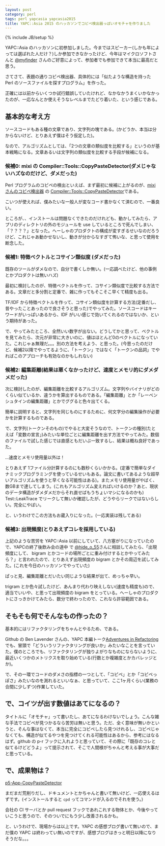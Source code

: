 ```yaml
---
layout: post
category: perl
tags: perl yapcasia yapcasia2015
title: YAPC::Asia 2015 のハッカソンでコピペ検出器っぽいオモチャを作りました
---
```

{% include JB/setup %}

YAPC::Asia のハッカソンに初参加しました。今まではスピーカー(しかも年によっては選ばれた人だけ？)しか参加できなかったけど、今年はマイクロソフトさんと [@myfinder](https://twitter.com/myfinder) さんのご好意によって、参加者でも参加できて本当に最高だと思う。

さてさて、表題の通りコピペ検出器、具体的には「似たような構造を持った Perl のソースファイルを探すプログラム」を作った。

正確には以前からいくつか試行錯誤していたけれど、なかなかうまくいかなかったのが、一応なんとか使えそうなレベルまでたどり着いた、という感じである。

## 基本的な考え方
ソースコードもある種の文章であり、文字列の塊である。(かどうか、本当は分からないけど、とりあえず僕はそう仮定した)。

なので、アルゴリズムとしては、「2つの文章の類似度を比較する」というのが基本戦略になる。文章あるいは文字列の類似度を比較する手段が候補になる。

### 候補0: mixi の Compiler::Tools::CopyPasteDetector(ダメじゃないハズなのだけど、ダメだった)
Perl プログラムのコピペの検出といえば、まず最初に候補に上がるのが、[mixi さんのコピペ検出器](http://alpha.mixi.co.jp/entry/2013/11646/) の [Compiler::Tools::CopyPasteDetector](https://github.com/goccy/p5-Compiler-Tools-CopyPasteDetector)である。

こいつが使えれば、僕みたいな一般人が変なコード書かなくて済むので、一番良い。

ところが、、インストールは問題なくできたのだけれども、動かしてみたら、アプリのディレクトリの外のモジュールを use しているところで死んでしまい、「？？？？」となった。へーしゃのプロダクトの構成が変すぎるせいなのだろうけど、これじゃあ動かせないし、動きが分からなすぎて怖いな、と思って使用を断念した。

### 候補1: 特徴ベクトルとコサイン類似度 (ダメだった)
既存のツールがダメなので、自分で書くしか無い。(一応調べたけど、他の事例とかプロダクトは無いハズ)

最初に検討したのが、特徴ベクトルを作って、コサイン類似度で比較する方法である。文章だと多分割と定番で、雑に作ってもそこそこ早くて精度も出る。

TF/IDF から特徴ベクトルを作って、コサイン類似度を計算する方法(定番だし、昔やったことあったので良さそうと思った)でやってみた。ソースコードはキーワードがいっぱいあるから、IDF がいい感じで効いてくれるのではないか、という期待があった。

で、やってみたところ、全然いい数字が出ない。どうしてかと思って、ベクトルを見てみたら、次元が非常に大きいのに、値はほとんど0のベクトルになっていた。これじゃぁ無理だ。。。別の方法を考えよう、と思った。(今思ったのだけど、候補2以降でやってるように、「トークン」ではなく「トークンの品詞」でやればこのアプローチも有効なのかもしれない)

### 候補2: 編集距離(結果は悪くなかったけど、速度とメモリ的にダメダメだった)
次に検討したのが、編集距離を比較するアルゴリズム。文字列やバイナリがどのくらい似ているか、違うかを算出するものである。「編集距離」とか「レーベンシュタインの編集距離」とかでググると色々出てくる。

簡単に説明すると、文字列を同じものにするために、何文字分の編集操作が必要かを計算するものである。

で、文字列(トークンそのもの)でやると大変そうなので、トークンの種別(たとえば「変数の宣言」)みたいな単位ごとに編集距離を出す方法でやってみた。数個のファイルで試した感じでは直感ともだいぶ一致するし、結果は概ね良好であった。

...速度とメモリ使用量以外は！

とりあえず 1ファイル分計算するのにも数秒くらいかかる。(定番で簡単なダイナミックプログラミングを使っているせいもある。論文に書いてあるような超早いアルゴリズムを使うと早くなる可能性はある)。またメモリ使用量がやばく、数GBまで達してしまう。(これもアルゴリズム変えればいけるのか？あと、現状のデータ構造がダメダメだからそれ直せばもうちょいマシになるのかも) Test::LeakTrace でリークして無いか確認したが、どうやらリークではないらしい。完全にやばい。

と、いうわけでこの方法もお蔵入りになった。(一応実装は残してある)

### 候補3: 出現頻度(とりあえずコレを採用している)
上記のような苦労を YAPC::Asia 以前にしていて、八方塞がりになっていたので、YAPCの終了後飲み会の道中 で [@hide_o_55](https://twitter.com/hide_o_55)さんに相談してみたら、「出現頻度にして、 bigram とかコードの場所ごとに重み付けするとかやってみたら？」と言われたので、とりあえず出現頻度の bigram とかその周辺を試してみた。(これを今日のハッカソンでやっていた)

ぱっと見、編集距離とだいたい同じような結果が出て、めっちゃ早い。

trigram とか色々試したけど、あんまり代わり映えしない(速度も精度も)ので、適当でいいや、と思って出現頻度の bigram をとっている。へーしゃのプロダクトにさっきかけてみたら、数分で終わったので、これなら許容範囲である。

## そもそも何でそんなもの作ったの？
基本的にはリファクタリングをちゃんとやるため、である。

Github の Ben Lavender さんの、YAPC 本編トーク[Adventures in Refactoring](http://yapcasia.org/2015/talk/show/bd04b86c-f9de-11e4-b996-8ab37d574c3a)でも、冒頭で「どういうリファクタリングが良いか」みたいなことを言っていた。僕のところでも、リファクタリングが独りよがりなものにならないように、最近いくつかのメトリクスを取り始めている(行数とか複雑度とかカバレッジとか)。

で、その一環でコードのダメさの指標の一つとして、「コピペ」とか「コピペっぽさ」みたいなのを測れるといいなぁ、と思っていて、ここ1ヶ月くらい(業務の合間に少しずつ)作業していた。

## で、コイツが出す数値はあてになるの？
タイトルに「オモチャ」って書いたし、あてになるわけないでしょう。こんな雑な手法でコピペが見つかるなら苦労は無いと思う。ただ、全く意味が無いかというと、そんな事はなくて、本当に完全にコピペしたら見つけれるし、コピペじゃなくても、構造が似てるやつを見つけてくれる可能性はあるから、参考にはなるはず。github の p-r フックに入れようと思っていて、その際に「既存のコレと似てるけどどうよ」って提示されて、そこで人間様がちゃんと考える事が大事だと思っている。

## で、成果物は？
[p5-App-CopyPasteDetector](https://github.com/tsucchi/p5-App-CopyPasteDetector)

まだまだ荒削りだし、ドキュメントとかちゃんと書いて無いけど、一応使えるはずです。(インストールすると `cpd` ってコマンドが入るのでそれを使う。)

会社の CI サーバとか pull request フックであれこれする物体とか、今後やっていこうと思うので、そのついでにもう少し改善されるかも。

と、いうわけで、現場からは以上です。YAPC の感想ブログ書いて無いので、まだ僕の YAPC は終わってい無いのですが、感想ブログはきっと明日以降になりそうだな。。。

